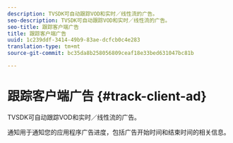 ```yaml
---
description: TVSDK可自动跟踪VOD和实时／线性流的广告。
seo-description: TVSDK可自动跟踪VOD和实时／线性流的广告。
seo-title: 跟踪客户端广告
title: 跟踪客户端广告
uuid: 1c239ddf-3414-49b9-83ae-dcfcb0c4e283
translation-type: tm+mt
source-git-commit: bc35da8b258056809ceaf18e33bed631047bc81b

---
```



# 跟踪客户端广告 {#track-client-ad}

TVSDK可自动跟踪VOD和实时／线性流的广告。

通知用于通知您的应用程序广告进度，包括广告开始时间和结束时间的相关信息。
